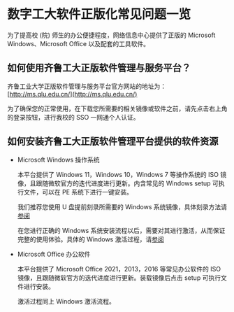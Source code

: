 <!-- markdownlint-disable MD033 -->

# 数字工大软件正版化常见问题一览

为了提高校 (院) 师生的办公便捷程度，网络信息中心提供了正版的 Microsoft Windows、Microsoft Office 以及配套的工具软件。

## 如何使用齐鲁工大正版软件管理与服务平台？

齐鲁工业大学正版软件管理与服务平台官方网站的地址为：[http://ms.qlu.edu.cn/](http://ms.qlu.edu.cn/)

为了确保您的正常使用，在下载您所需要的相关镜像或软件之前，请先点击右上角的登录按钮，进行我校的 SSO 一网通个人认证。

## 如何安装齐鲁工大正版软件管理平台提供的软件资源

- Microsoft Windows 操作系统

    本平台提供了 Windows 11，Windows 10，Windows 7 等操作系统的 ISO 镜像，且跟随微软官方的迭代进度进行更新。内含常见的 Windows setup 可执行文件，可以在 PE 系统下进行一键安装。

    我们推荐您使用 U 盘提前刻录所需要的 Windows 系统镜像，具体刻录方法请[参阅](http://ms.qlu.edu.cn/help/upan)

    在您进行正确的 Windows 系统安装流程以后，需要对其进行激活，从而保证完整的使用体验。具体的 Windows 激活过程，请[参阅](http://ms.qlu.edu.cn/help/client)

- Microsoft Office 办公软件

    本平台提供了 Microsoft Office 2021，2013，2016 等常见办公软件的 ISO 镜像，且跟随微软官方的迭代进度进行更新。装载镜像后点击 setup 可执行文件进行安装。

    激活过程同上 Windows 激活流程。

